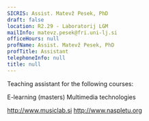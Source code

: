 ```yaml
---
SICRIS: Assist. Matevž Pesek, PhD
draft: false
location: R2.29 - Laboratorij LGM
mailInfo: matevz.pesek@fri.uni-lj.si
officeHours: null
profName: Assist. Matevž Pesek, PhD
profTitle: Assistant
telephoneInfo: null
title: null
---
```



Teaching assistant for the following courses:

E-learning (masters)
Multimedia technologies

http://www.musiclab.si
http://www.naspletu.org